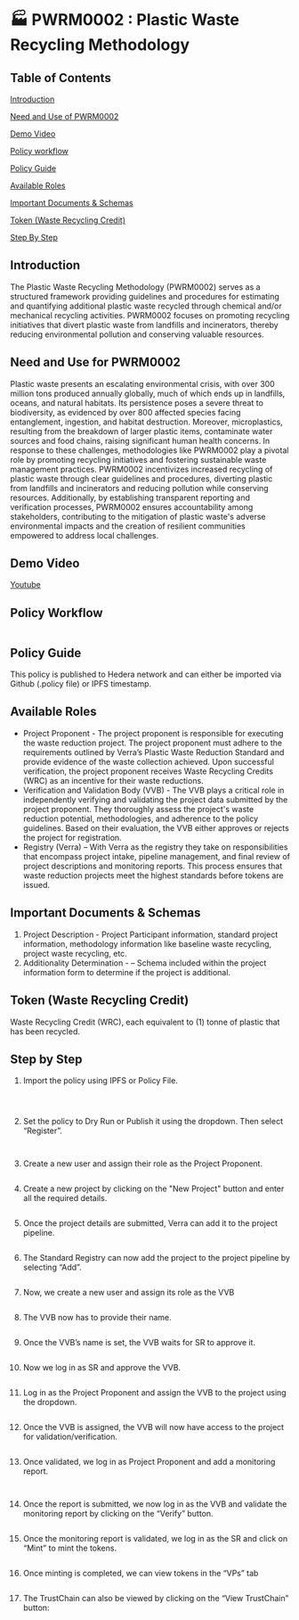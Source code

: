 # 🏭 PWRM0002 : Plastic Waste Recycling Methodology

## Table of Contents

[Introduction](pwrm0002-plastic-waste-recycling.md#introduction)

[Need and Use of PWRM0002](pwrm0002-plastic-waste-recycling.md#need-and-use-for-pwrm0002)

[Demo Video](pwrm0002-plastic-waste-recycling.md#demo-video)

[Policy workflow](pwrm0002-plastic-waste-recycling.md#policy-workflow)

[Policy Guide](pwrm0002-plastic-waste-recycling.md#policy-guide)

[Available Roles](pwrm0002-plastic-waste-recycling.md#available-roles)

[Important Documents & Schemas](pwrm0002-plastic-waste-recycling.md#important-documents-and-schemas)

[Token (Waste Recycling Credit)](pwrm0002-plastic-waste-recycling.md#token-waste-recycling-credit)

[Step By Step](pwrm0002-plastic-waste-recycling.md#step-by-step)

## Introduction&#x20;

The Plastic Waste Recycling Methodology (PWRM0002) serves as a structured framework providing guidelines and procedures for estimating and quantifying additional plastic waste recycled through chemical and/or mechanical recycling activities. PWRM0002 focuses on promoting recycling initiatives that divert plastic waste from landfills and incinerators, thereby reducing environmental pollution and conserving valuable resources.&#x20;

## Need and Use for PWRM0002&#x20;

Plastic waste presents an escalating environmental crisis, with over 300 million tons produced annually globally, much of which ends up in landfills, oceans, and natural habitats. Its persistence poses a severe threat to biodiversity, as evidenced by over 800 affected species facing entanglement, ingestion, and habitat destruction. Moreover, microplastics, resulting from the breakdown of larger plastic items, contaminate water sources and food chains, raising significant human health concerns. In response to these challenges, methodologies like PWRM0002 play a pivotal role by promoting recycling initiatives and fostering sustainable waste management practices. PWRM0002 incentivizes increased recycling of plastic waste through clear guidelines and procedures, diverting plastic from landfills and incinerators and reducing pollution while conserving resources. Additionally, by establishing transparent reporting and verification processes, PWRM0002 ensures accountability among stakeholders, contributing to the mitigation of plastic waste's adverse environmental impacts and the creation of resilient communities empowered to address local challenges.

## Demo Video

[Youtube](https://youtu.be/S1nyOxvnf3A?si=IWd6maYKIurLq4jU)

## Policy Workflow

<figure><img src="../../../.gitbook/assets/image (23) (1) (1).png" alt=""><figcaption></figcaption></figure>

## Policy Guide&#x20;

This policy is published to Hedera network and can either be imported via Github (.policy file) or IPFS timestamp.&#x20;

## Available Roles&#x20;

* Project Proponent - The project proponent is responsible for executing the waste reduction project. The project proponent must adhere to the requirements outlined by Verra’s Plastic Waste Reduction Standard and provide evidence of the waste collection achieved. Upon successful verification, the project proponent receives Waste Recycling Credits (WRC) as an incentive for their waste reductions.&#x20;
* Verification and Validation Body (VVB) - The VVB plays a critical role in independently verifying and validating the project data submitted by the project proponent. They thoroughly assess the project's waste reduction potential, methodologies, and adherence to the policy guidelines. Based on their evaluation, the VVB either approves or rejects the project for registration.&#x20;
* Registry (Verra) – With Verra as the registry they take on responsibilities that encompass project intake, pipeline management, and final review of project descriptions and monitoring reports. This process ensures that waste reduction projects meet the highest standards before tokens are issued.&#x20;

## Important Documents & Schemas&#x20;

1. Project Description - Project Participant information, standard project information, methodology information like baseline waste recycling, project waste recycling, etc.&#x20;
2. Additionality Determination - – Schema included within the project information form to determine if the project is additional. &#x20;

## Token (Waste Recycling Credit)&#x20;

Waste Recycling Credit (WRC), each equivalent to (1) tonne of plastic that has been recycled.&#x20;

## Step by Step &#x20;

1. Import the policy using IPFS or Policy File.

<figure><img src="../../../.gitbook/assets/image (28) (1).png" alt=""><figcaption></figcaption></figure>

<figure><img src="../../../.gitbook/assets/image (1) (1) (1) (1).png" alt=""><figcaption></figcaption></figure>

<figure><img src="../../../.gitbook/assets/image (2) (1) (1) (1).png" alt=""><figcaption></figcaption></figure>

2. Set the policy to Dry Run or Publish it using the dropdown. Then select “Register”.

<figure><img src="../../../.gitbook/assets/image (3) (1) (1) (1).png" alt=""><figcaption></figcaption></figure>

<figure><img src="../../../.gitbook/assets/image (4) (1) (1) (1).png" alt=""><figcaption></figcaption></figure>

3. Create a new user and assign their role as the Project Proponent.

<figure><img src="../../../.gitbook/assets/image (5) (1) (1).png" alt=""><figcaption></figcaption></figure>

4. Create a new project by clicking on the "New Project" button and enter all the required details.

<figure><img src="../../../.gitbook/assets/image (6) (1) (1).png" alt=""><figcaption></figcaption></figure>

5. Once the project details are submitted, Verra can add it to the project pipeline.

<figure><img src="../../../.gitbook/assets/image (8) (1) (1).png" alt=""><figcaption></figcaption></figure>

6. The Standard Registry can now add the project to the project pipeline by selecting “Add”.

<figure><img src="../../../.gitbook/assets/image (10) (1) (1).png" alt=""><figcaption></figcaption></figure>

7. Now, we create a new user and assign its role as the VVB

<figure><img src="../../../.gitbook/assets/image (9) (1) (1).png" alt=""><figcaption></figcaption></figure>

8. The VVB now has to provide their name.

<figure><img src="../../../.gitbook/assets/image (11) (1) (1).png" alt=""><figcaption></figcaption></figure>

9. Once the VVB’s name is set, the VVB waits for SR to approve it.

<figure><img src="../../../.gitbook/assets/image (12) (1) (1).png" alt=""><figcaption></figcaption></figure>

10. Now we log in as SR and approve the VVB.

<figure><img src="../../../.gitbook/assets/image (13) (1) (1).png" alt=""><figcaption></figcaption></figure>

11. Log in as the Project Proponent and assign the VVB to the project using the dropdown.

<figure><img src="../../../.gitbook/assets/image (14) (1) (1).png" alt=""><figcaption></figcaption></figure>

12. Once the VVB is assigned, the VVB will now have access to the project for validation/verification.

<figure><img src="../../../.gitbook/assets/image (15) (1) (1).png" alt=""><figcaption></figcaption></figure>

13. Once validated, we log in as Project Proponent and add a monitoring report.

<figure><img src="../../../.gitbook/assets/image (16) (1) (1).png" alt=""><figcaption></figcaption></figure>

<figure><img src="../../../.gitbook/assets/image (17) (1) (1).png" alt=""><figcaption></figcaption></figure>

14. Once the report is submitted, we now log in as the VVB and validate the monitoring report by clicking on the “Verify” button.

<figure><img src="../../../.gitbook/assets/image (18) (1) (1).png" alt=""><figcaption></figcaption></figure>

15. Once the monitoring report is validated, we log in as the SR and click on “Mint” to mint the tokens.

<figure><img src="../../../.gitbook/assets/image (19) (1) (1).png" alt=""><figcaption></figcaption></figure>

16. Once minting is completed, we can view tokens in the “VPs” tab

<figure><img src="../../../.gitbook/assets/image (20) (1) (1).png" alt=""><figcaption></figcaption></figure>

17. The TrustChain can also be viewed by clicking on the “View TrustChain” button:

<figure><img src="../../../.gitbook/assets/image (21) (1) (1).png" alt=""><figcaption></figcaption></figure>

<figure><img src="../../../.gitbook/assets/image (22) (1) (1).png" alt=""><figcaption></figcaption></figure>
